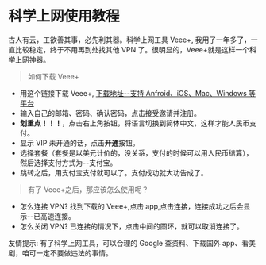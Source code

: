 # 科学上网使用教程

古人有云，工欲善其事，必先利其器。科学上网工具 Veee+, 我用了一年多了，一直比较稳定，终于不用再到处找其他 VPN 了。很明显的，Veee+就是这样一个科学上网神器。

> 如何下载 Veee+

- 用这个链接下载 Veee+, [下载地址--支持 Anfroid、iOS、Mac、Windows 等平台](https://ik11.net/20cd504)
- 输入自己的邮箱、密码、确认密码，点击接受邀请并注册。
- **划重点！！！**，点击右上角按钮，将语言切换到简体中文，这样才能人民币支付。
- 显示 VIP 未开通的话，点击**开通**按钮。
- 选择套餐（套餐是以美元计价的，没关系，支付的时候可以用人民币结算），然后选择支付方式为--支付宝。
- 跳转之后，用支付宝支付就可以了。支付成功就大功告成了。

> 有了 Veee+之后，那应该怎么使用呢？

- 怎么连接 VPN? 找到下载的 Veee+,点击 app,点击连接，连接成功之后会显示--已高速连接。
- 怎么关闭 VPN? 已连接的情况下，点击中间的圆环，就可以取消连接了。

友情提示: 有了科学上网工具，可以合理的 Google 查资料、下载国外 app、看美剧，咱可一定不要做违法的事情。
